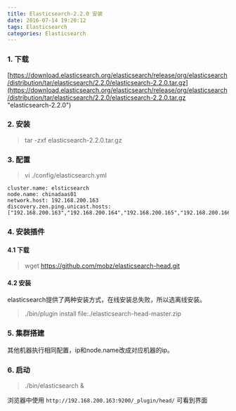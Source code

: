 ```yaml
---
title: Elasticsearch-2.2.0 安装
date: 2016-07-14 19:20:12
tags: Elasticsearch
categories: Elasticsearch
---
```



### 1. 下载

[https://download.elasticsearch.org/elasticsearch/release/org/elasticsearch/distribution/tar/elasticsearch/2.2.0/elasticsearch-2.2.0.tar.gz](https://download.elasticsearch.org/elasticsearch/release/org/elasticsearch/distribution/tar/elasticsearch/2.2.0/elasticsearch-2.2.0.tar.gz "elasticsearch-2.2.0")

### 2. 安装

>tar -zxf elasticsearch-2.2.0.tar.gz


### 3. 配置
>vi ./config/elasticsearch.yml

	cluster.name: elsticsearch  
	node.name: chinadaas01
	network.host: 192.168.200.163
	discovery.zen.ping.unicast.hosts: ["192.168.200.163","192.168.200.164","192.168.200.165","192.168.200.166"]

### 4. 安装插件
#### 4.1 下载

>wget https://github.com/mobz/elasticsearch-head.git
#### 4.2 安装
elasticsearch提供了两种安装方式，在线安装总失败，所以选离线安装。
>./bin/plugin install file:./elasticsearch-head-master.zip

### 5. 集群搭建

其他机器执行相同配置，ip和node.name改成对应机器的ip。


### 6. 启动

>./bin/elasticsearch &

浏览器中使用 `http://192.168.200.163:9200/_plugin/head/` 可看到界面
